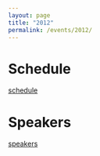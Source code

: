```yaml
---
layout: page
title: "2012"
permalink: /events/2012/
--- 
```


# Schedule

[schedule](../2012/schedule.html)

# Speakers

[speakers](../2012/speakers.html)
